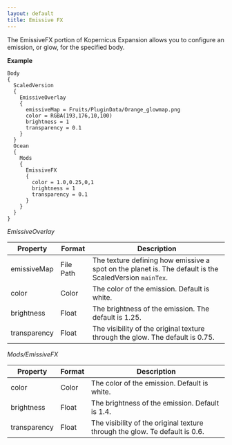 ```yaml
---
layout: default
title: Emissive FX
---
```


The EmissiveFX portion of Kopernicus Expansion allows you to configure an emission, or glow, for the specified body.

**Example**
```
Body
{
  ScaledVersion
  {
    EmissiveOverlay
    {
      emissiveMap = Fruits/PluginData/Orange_glowmap.png
      color = RGBA(193,176,10,100)
      brightness = 1
      transparency = 0.1
    }
  }
  Ocean
  {
    Mods
    {
      EmissiveFX
      {
        color = 1.0,0.25,0,1
        brightness = 1
        transparency = 0.1
      }
    }
  }
}
```

*EmissiveOverlay*

|Property|Format|Description|
|--------|------|-----------|
|emissiveMap|File Path|The texture defining how emissive a spot on the planet is. The default is the ScaledVersion `mainTex`.|
|color|Color|The color of the emission. Default is white.|
|brightness|Float|The brightness of the emission. The default is 1.25.|
|transparency|Float|The visibility of the original texture through the glow. The default is 0.75.|

*Mods/EmissiveFX*

|Property|Format|Description|
|--------|------|-----------|
|color|Color|The color of the emission. Default is white.|
|brightness|Float|The brightness of the emission. Default is 1.4.|
|transparency|Float|The visibility of the original texture through the glow. Te default is 0.6.|
